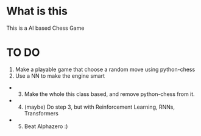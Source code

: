 # What is this
This is a AI based Chess Game

# TO DO
 1. Make a playable game that choose a random move using python-chess
 2. Use a NN to make the engine smart
 - 3. Make the whole this class based, and remove python-chess from it.
 - 4. (maybe) Do step 3, but with Reinforcement Learning, RNNs, Transformers
 - 5. Beat Alphazero :)